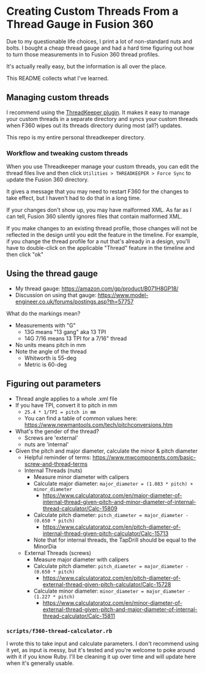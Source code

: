 # Creating Custom Threads From a Thread Gauge in Fusion 360

Due to my questionable life choices, I print a lot of non-standard nuts and bolts. I bought a cheap thread gauge and had a hard time figuring out how to turn those measurements in to Fusion 360 thread profiles.

It's actually really easy, but the information is all over the place.

This README collects what I've learned.

## Managing custom threads

I recommend using the [ThreadKeeper plugin](https://apps.autodesk.com/FUSION/en/Detail/Index?id=1725038115223093226&appLang=en&os=Win64). It makes it easy to manage your custom threads in a separate directory and syncs your custom threads when F360 wipes out its threads directory during most (all?) updates.

This repo is my entire personal threadkeeper directory.

### Workflow and tweaking custom threads

When you use Threadkeeper manage your custom threads, you can edit the thread files live and then click `Utilities > THREADKEEPER > Force Sync` to update the Fusion 360 directory.

It gives a message that you may need to restart F360 for the changes to take effect, but I haven't had to do that in a long time.

If your changes don't show up, you may have malformed XML. As far as I can tell, Fusion 360 silently ignores files that contain malformed XML.

If you make changes to an existing thread profile, those changes will not be reflected in the design until you edit the feature in the timeline. For example, if you change the thread profile for a nut that's already in a design, you'll have to double-click on the applicable "Thread" feature in the timeline and then click "ok"

## Using the thread gauge

* My thread gauge: https://amazon.com/gp/product/B071H8GP18/ 
* Discussion on using that gauge: https://www.model-engineer.co.uk/forums/postings.asp?th=57757

What do the markings mean?
* Measurements with "G"
    * 13G means "13 gang" aka 13 TPI
    * 14G 7/16 means 13 TPI for a 7/16" thread
* No units means pitch in mm
* Note the angle of the thread
    * Whitworth is 55-deg
    * Metric is 60-deg

## Figuring out parameters

* Thread angle applies to a whole .xml file
* If you have TPI, convert it to pitch in mm
    * `25.4 * 1/TPI = pitch in mm`
    * You can find a table of common values here: https://www.newmantools.com/tech/pitchconversions.htm
* What's the gender of the thread?
    * Screws are 'external'
    * nuts are 'internal'
* Given the pitch and major diameter, calculate the minor & pitch diameter
    * Helpful reminder of terms: https://www.mwcomponents.com/basic-screw-and-thread-terms
    * Internal Threads (nuts)
        * Measure minor diameter with calipers
        * Calculate major diameter: `major_diameter = (1.083 * pitch) + minor_diameter`
            * https://www.calculatoratoz.com/en/major-diameter-of-internal-thread-given-pitch-and-minor-diameter-of-internal-thread-calculator/Calc-15809
        * Calculate pitch diameter: `pitch_diameter = major_diameter - (0.650 * pitch)`
            * https://www.calculatoratoz.com/en/pitch-diameter-of-internal-thread-given-pitch-calculator/Calc-15713
        * Note that for internal threads, the TapDrill should be equal to the MinorDia
    * External Threads (screws)
        * Measure major diameter with calipers
        * Calculate pitch diameter: `pitch_diameter = major_diameter - (0.650 * pitch)`
            * https://www.calculatoratoz.com/en/pitch-diameter-of-external-thread-given-pitch-calculator/Calc-15728
        * Calculate minor diameter: `minor_diameter = major_diameter - (1.227 * pitch)`
            * https://www.calculatoratoz.com/en/minor-diameter-of-external-thread-given-pitch-and-major-diameter-of-internal-thread-calculator/Calc-15811

### `scripts/f360-thread-calculator.rb`

I wrote this to take input and calculate parameters. I don't recommend using it yet, as input is messy, but it's tested and you're welcome to poke around with it if you know Ruby. I'll be cleaning it up over time and will update here when it's generally usable.